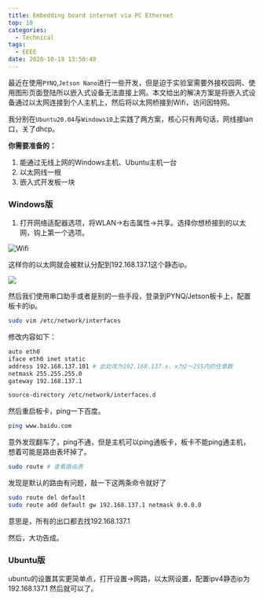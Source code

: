```yaml
---
title: Embedding board internet via PC Ethernet
top: 10
categories: 
  - Technical
tags:
  - EEEE
date: 2020-10-19 13:50:49
---
```


最近在使用`PYNQ`,`Jetson Nano`进行一些开发，但是迫于实验室需要外接校园网、使用图形页面登陆所以嵌入式设备无法直接上网。本文给出的解决方案是将嵌入式设备通过以太网连接到个人主机上，然后将以太网桥接到Wifi，访问因特网。

我分别在`Ubuntu20.04`与`Windows10`上实践了两方案，核心只有两句话，网线接lan口，关了dhcp。

**你需要准备的：**

1. 能通过无线上网的Windows主机、Ubuntu主机一台
2. 以太网线一根
3. 嵌入式开发板一块

<!-- more -->

### Windows版

1. 打开网络适配器选项，将WLAN->右击属性->共享。选择你想桥接到的以太网，钩上第一个选项。

![Wifi](http://leiblog.wang/static/image/2020/10/7CCD085B06EDAFD4651B0782D2BA77D5.png)

这样你的以太网就会被默认分配到192.168.137.1这个静态ip。

![](http://leiblog.wang/static/image/2020/10/90BF353847EB0B66EF8F227E9A1BB828.png)

然后我们使用串口助手或者是别的一些手段，登录到PYNQ/Jetson板卡上，配置板卡的ip。

```zsh
sudo vim /etc/network/interfaces
```

修改内容如下：

```zsh
auto eth0
iface eth0 inet static
address 192.168.137.101 # 此处改为192.168.137.x，x为2～255内的任意数
netmask 255.255.255.0
gateway 192.168.137.1

source-directory /etc/network/interfaces.d
```

然后重启板卡，ping一下百度。

```zsh
ping www.baidu.com
```

意外发现翻车了，ping不通，但是主机可以ping通板卡，板卡不能ping通主机，想着可能是路由表坏掉了。

```zsh
sudo route # 查看路由表
```

发现是默认的路由有问题，敲一下这两条命令就好了

```zsh
sudo route del default
sudo route add default gw 192.168.137.1 netmask 0.0.0.0
```

意思是，所有的出口都去找192.168.137.1 

然后，大功告成。

### Ubuntu版

ubuntu的设置其实更简单点，打开设置->网路，以太网设置，配置ipv4静态ip为 192.168.137.1 然后就可以了。